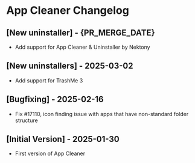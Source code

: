 # App Cleaner Changelog

## [New uninstaller] - {PR_MERGE_DATE}
- Add support for App Cleaner & Uninstaller by Nektony

## [New uninstallers] - 2025-03-02
- Add support for TrashMe 3

## [Bugfixing] - 2025-02-16
- Fix #17110, icon finding issue with apps that have non-standard folder structure

## [Initial Version] - 2025-01-30
- First version of App Cleaner
